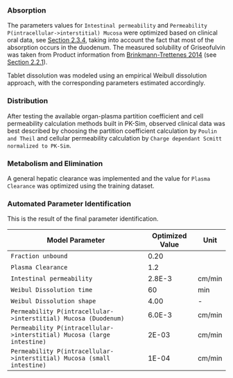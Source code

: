 ### Absorption <a id="model-parameters-and-assumptions-absorption"></a>

The parameters values for `Intestinal permeability` and `Permeability P(intracellular->interstitial) Mucosa` were optimized based on clinical oral data, see [Section 2.3.4](#model-parameters-and-assumptions-identification), taking into account the fact that most of the absorption occurs in the duodenum. 
The measured solubility of Griseofulvin was taken from Product information from [Brinkmann-Trettenes 2014](#main-references) (see [Section 2.2.1](#invitro-and-physico-chemical-data)).

Tablet dissolution was modeled using an empirical Weibull dissolution approach, with the corresponding parameters estimated accordingly.
### Distribution <a id="model-parameters-and-assumptions-distribution"></a>


After testing the available organ-plasma partition coefficient and cell permeability calculation methods built in PK-Sim, observed clinical data was best described by choosing the partition coefficient calculation by `Poulin and Theil` and cellular permeability calculation by `Charge dependant Scmitt normalized to PK-Sim`. 


### Metabolism and Elimination <a id="model-parameters-and-assumptions-metabolism-and-elimination"></a>

A general hepatic clearance was implemented and the value for `Plasma Clearance` was optimized using the training dataset. 

### Automated Parameter Identification <a id="model-parameters-and-assumptions-parameter-identification"></a>

This is the result of the final parameter identification.

| Model Parameter      | Optimized Value | Unit |
| -------------------- | --------------- | ---- |
| `Fraction unbound` |          0.20       |      |
| `Plasma Clearance` |        1.2         |      |ml/min/kg
| `Intestinal permeability` |     2.8E-3            | cm/min     |
| `Weibul Dissolution time` |        60         |  min    |
| `Weibul Dissolution shape` |        4.00         |   -   |
| `Permeability P(intracellular->interstitial) Mucosa (Duodenum)` |        6.0E-3         |   cm/min   |
| `Permeability P(intracellular->interstitial) Mucosa (large intestine)`  |        2E-03         |   cm/min   |
| `Permeability P(intracellular->interstitial) Mucosa (small intestine)`  |        1E-04         |   cm/min   |

